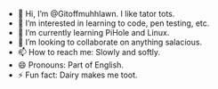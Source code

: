 - 👋 Hi, I’m @Gitoffmuhhlawn.  I like tator tots.
- 👀 I’m interested in learning to code, pen testing, etc.
- 🌱 I’m currently learning PiHole and Linux.
- 💞️ I’m looking to collaborate on anything salacious.
- 📫 How to reach me: Slowly and softly.
- 😄 Pronouns: Part of English.
- ⚡ Fun fact: Dairy makes me toot.

<!---
Gitoffmuhhlawn/Gitoffmuhhlawn is a ✨ special ✨ repository because its `README.md` (this file) appears on your GitHub profile.
You can click the Preview link to take a look at your changes.
--->
